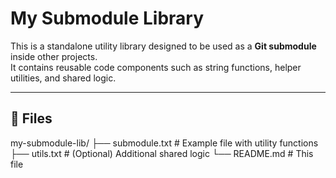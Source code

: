 # My Submodule Library

This is a standalone utility library designed to be used as a **Git submodule** inside other projects.  
It contains reusable code components such as string functions, helper utilities, and shared logic.

---

## 📁 Files

my-submodule-lib/
├── submodule.txt # Example file with utility functions
├── utils.txt # (Optional) Additional shared logic
└── README.md # This file
